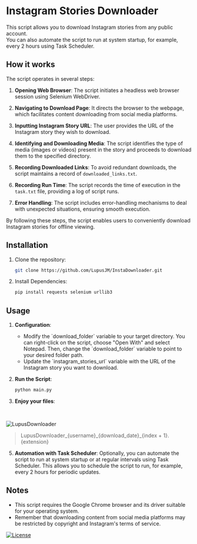 # Instagram Stories Downloader

This script allows you to download Instagram stories from any public account.<br>
You can also automate the script to run at system startup, for example, every 2 hours using Task Scheduler.


## How it works

The script operates in several steps:

1. **Opening Web Browser**: The script initiates a headless web browser session using Selenium WebDriver.

2. **Navigating to Download Page**: It directs the browser to the webpage, which facilitates content downloading from social media platforms.

3. **Inputting Instagram Story URL**: The user provides the URL of the Instagram story they wish to download.

4. **Identifying and Downloading Media**: The script identifies the type of media (images or videos) present in the story and proceeds to download them to the specified directory.

5. **Recording Downloaded Links**: To avoid redundant downloads, the script maintains a record of `downloaded_links.txt`.

6. **Recording Run Time**: The script records the time of execution in the `task.txt` file, providing a log of script runs.

7. **Error Handling**: The script includes error-handling mechanisms to deal with unexpected situations, ensuring smooth execution.

By following these steps, the script enables users to conveniently download Instagram stories for offline viewing.

## Installation

1. Clone the repository:

    ```bash
    git clone https://github.com/LupusJM/InstaDownloader.git
    ```

3. Install Dependencies:

   ```bash
   pip install requests selenium urllib3
   ```

## Usage

1. **Configuration**:
   - Modify the \`download_folder\` variable to your target directory. You can right-click on the script, choose "Open With" and select Notepad. Then, change the \`download_folder\` variable to point to your desired folder path.
   - Update the \`instagram_stories_url\` variable with the URL of the Instagram story you want to download.

2. **Run the Script**:

   ```bash
   python main.py
   ```
3. **Enjoy your files**:
<br>

![LupusDownloader](https://github.com/LupusJM/InstaDownloader/assets/163419314/b4130af9-a9a2-4adb-8e7a-dd08d8dc488f)
> LupusDownloader\_{username}\_{download\_date}\_{index + 1}.\{extension\}

5. **Automation with Task Scheduler**: Optionally, you can automate the script to run at system startup or at regular intervals using Task Scheduler. This allows you to schedule the script to run, for example, every 2 hours for periodic updates.


## Notes

- This script requires the Google Chrome browser and its driver suitable for your operating system.
- Remember that downloading content from social media platforms may be restricted by copyright and Instagram's terms of service.

[![License](https://img.shields.io/badge/license-MIT-blue.svg)](https://github.com/lupusjm/InstaDownloader/blob/main/LICENSE)
